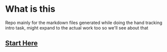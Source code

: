 # What is this
Repo mainly for the markdown files generated while doing the hand tracking intro task, might expand to the actual work too so we'll see about that
## [Start Here](https://github.com/Danhan71/hand_track_shid/blob/078968c998438a68abbb8ed3048c80c686d3deaa/trial_task_journal.md)
